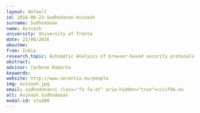 ```yaml
---
layout: default 
id: 2016-08-23-Sudhodanan-Avinash
surname: Sudhodanan
name: Avinash
university: University of Trento
date: 23/08/2016
aboutme: 
from: India
research_topic: Automatic Analysis of browser-based security protocols
abstract: 
advisor: Carbone Roberto
keywords: 
website: http://www.secentis.eu/people
img: avinash.jpg
email: sudhodanan<i class="fa fa-at" aria-hidden="true"></i>fbk.eu
alt: Avinash Sudhodanan
modal-id: stud80
---
```

